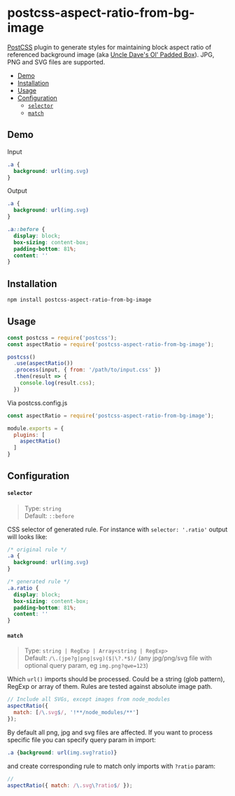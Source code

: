 # postcss-aspect-ratio-from-bg-image 

[PostCSS](https://github.com/postcss/postcss) plugin to generate styles for 
maintaining block aspect ratio of referenced background image (aka [Uncle Dave's Ol' Padded Box](https://daverupert.com/2012/04/uncle-daves-ol-padded-box)).
JPG, PNG and SVG files are supported.

- [Demo](#demo)
- [Installation](#installation)
- [Usage](#usage)
- [Configuration](#configuration)
  - [`selector`](#selector)
  - [`match`](#match)

## Demo

Input
```css
.a {
  background: url(img.svg)
}
```

Output
```css
.a {
  background: url(img.svg)
}

.a::before {
  display: block;
  box-sizing: content-box;
  padding-bottom: 81%;
  content: ''
}
```

## Installation

```sh
npm install postcss-aspect-ratio-from-bg-image
```

## Usage

```js
const postcss = require('postcss');
const aspectRatio = require('postcss-aspect-ratio-from-bg-image');

postcss()
  .use(aspectRatio())
  .process(input, { from: '/path/to/input.css' })
  .then(result => {
    console.log(result.css);
  })
```

Via postcss.config.js

```js
const aspectRatio = require('postcss-aspect-ratio-from-bg-image');

module.exports = {
  plugins: [
    aspectRatio()
  ]
}
```

## Configuration

#### `selector`

> Type: `string`<br>
> Default: `::before`

CSS selector of generated rule. For instance with `selector: '.ratio'` output 
will looks like:

```css
/* original rule */
.a {
  background: url(img.svg)
}

/* generated rule */
.a.ratio {
  display: block;
  box-sizing: content-box;
  padding-bottom: 81%;
  content: ''
}
```

#### `match`

> Type: `string | RegExp | Array<string | RegExp>`<br>
> Default: `/\.(jpe?g|png|svg)($|\?.*$)/`  (any jpg/png/svg file with optional query param, eg `img.png?qwe=123`)

Which `url()` imports should be processed. Could be a string (glob pattern), RegExp 
or array of them. Rules are tested against absolute image path.

```js
// Include all SVGs, except images from node_modules
aspectRatio({
  match: [/\.svg$/, '!**/node_modules/**']
});
```

By default all png, jpg and svg files are affected. If you want to process specific
file you can specify query param in import:

```css
.a {background: url(img.svg?ratio)}
```

and create corresponding rule to match only imports with `?ratio` param:
```js
// 
aspectRatio({ match: /\.svg\?ratio$/ });
```
